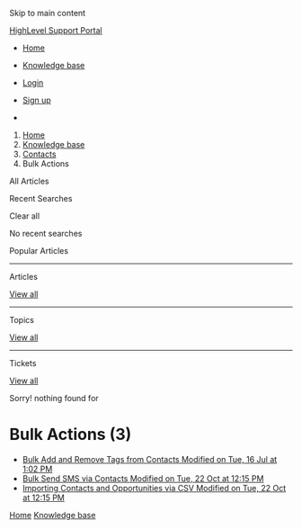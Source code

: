 Skip to main content

[ HighLevel Support Portal ](https://help.gohighlevel.com)

  * [ Home ](/support/home)
  * [ Knowledge base ](/support/solutions)

  * [Login](/support/login)
  * [Sign up](/support/signup)
  * 

  1. [Home](/support/home)
  2. [Knowledge base](/support/solutions)
  3. [Contacts](/support/solutions/155000000123)
  4. Bulk Actions

All  Articles 

Recent Searches

Clear all

No recent searches

Popular Articles

* * *

Articles

[View all](/support/search/solutions)

* * *

Topics

[View all](/support/search/topics)

* * *

Tickets

[View all](/support/search/tickets)

Sorry! nothing found for   

# Bulk Actions (3)

  * [ Bulk Add and Remove Tags from Contacts Modified on Tue, 16 Jul at 1:02 PM  ](/support/solutions/articles/155000002830-bulk-add-and-remove-tags-from-contacts)
  * [ Bulk Send SMS via Contacts Modified on Tue, 22 Oct at 12:15 PM  ](/support/solutions/articles/155000003859-bulk-send-sms-via-contacts)
  * [ Importing Contacts and Opportunities via CSV Modified on Tue, 22 Oct at 12:15 PM  ](/support/solutions/articles/155000003905-importing-contacts-and-opportunities-via-csv)

[Home](/support/home) [Knowledge base](/support/solutions)

